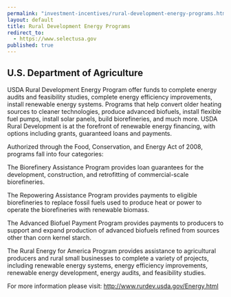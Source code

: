 ```yaml
---
permalink: "investment-incentives/rural-development-energy-programs.html"
layout: default
title: Rural Development Energy Programs
redirect_to:
  - https://www.selectusa.gov
published: true
---
```


<H2>U.S. Department of Agriculture</h2>
<P>USDA Rural Development Energy Program offer funds to complete energy audits and feasibility studies, complete energy efficiency improvements, install renewable energy systems. Programs that help convert older heating sources to cleaner technologies, produce advanced biofuels, install flexible fuel pumps, install solar panels, build biorefineries, and much more. USDA Rural Development is at the forefront of renewable energy financing, with options including grants, guaranteed loans and payments. </p>
<P>Authorized through the Food, Conservation, and Energy Act of 2008, programs fall into four categories:</p>
<P>The Biorefinery Assistance Program provides loan guarantees for the development, construction, and retrofitting of commercial-scale biorefineries. </p>
<P>The Repowering Assistance Program provides payments to eligible biorefineries to replace fossil fuels used to produce heat or power to operate the biorefineries with renewable biomass. </p>
<P>The Advanced Biofuel Payment Program provides payments to producers to support and expand production of advanced biofuels refined from sources other than corn kernel starch. </p>
<P>The Rural Energy for America Program provides assistance to agricultural producers and rural small businesses to complete a variety of projects, including renewable energy systems, energy efficiency improvements, renewable energy development, energy audits, and feasibility studies. </p>
<P>For more information please visit: <A href="http://www.rurdev.usda.gov/Energy.html">http://www.rurdev.usda.gov/Energy.html</a></p>